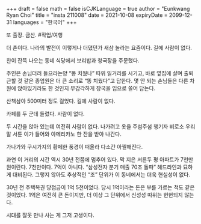 +++
draft = false
math = false
isCJKLanguage = true
author = "Eunkwang Ryan Choi"
title = "insta 211008"
date = 2021-10-08
expiryDate = 2099-12-31
languages = "한국어"
+++

또 출장. 금산. #작업/여행

더 촌이다. 나라의 발전이 이렇게나 더뎠던가 새삼 놀라는 요즘이다. 길에 사람이 없다.

찬이 잔뜩 나오는 동네 식당에서 보리밥과 청국장을 주문했다.

주인은 손님더러 들으라는양 “똥 치웠나” 따위 일거리를 시기고, 바로 옆집에 살며 출퇴근할 것 같은 종업원은 더 큰 소리로 “똥 치웠다”고 답한다. 몇 안 되는 손님들은 다른 차원에 앉아있기라도 한 것인지 무감각하게 장국을 입으로 쓸어 담는다.

산책삼아 500미터 정도 걸었다. 길에 사람이 없다.

카페를 두 군데 들렀다. 사람이 없다.

두 시간을 앉아 있는데 여전히 사람이 없다. 나가려고 옷을 주섬주섬 챙기자 비로소 우리말 서툰 이가 들어와 아메리카노 한 잔을 받아 나간다.

가나가와 구시가지의 황페한 풍경이 떠올라 다소간 아찔해진다.

과연 이 거리의 시간 역시 30년 전쯤에 멈추어 있다. 막 지은 서른두 평 아파트가 7천만 원이란다. 7천만이다. 7억이 아니다. “삼성전자 분기 매출 70조 돌파” 헤드라인과 묘하게 대비된다. 그렇지 않아도 추상적인 “조” 단위가 이 동네에서는 더욱 현실성이 없다.

30년 전 주택복권 당첨금이 1억 5천이었다. 당시 1억이라는 돈은 부를 가르는 척도 같은 것이었다. 1억은 여전히 큰 돈이지만, 더 이상 그 단위에서 신성성 따위는 현현되지 않는다.

시대를 잘못 만나 사는 게 그저 고생이다. 